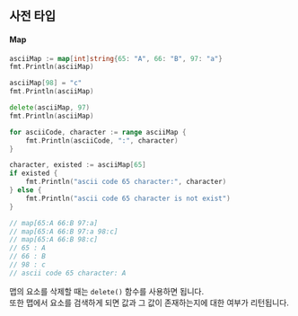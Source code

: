 ## 사전 타입  

#### Map  
```go
asciiMap := map[int]string{65: "A", 66: "B", 97: "a"}
fmt.Println(asciiMap)

asciiMap[98] = "c"
fmt.Println(asciiMap)

delete(asciiMap, 97)
fmt.Println(asciiMap)

for asciiCode, character := range asciiMap {
    fmt.Println(asciiCode, ":", character)
}

character, existed := asciiMap[65]
if existed {
    fmt.Println("ascii code 65 character:", character)
} else {
    fmt.Println("ascii code 65 character is not exist")
}

// map[65:A 66:B 97:a]
// map[65:A 66:B 97:a 98:c]
// map[65:A 66:B 98:c]
// 65 : A
// 66 : B
// 98 : c
// ascii code 65 character: A
```
맵의 요소를 삭제할 때는 `delete()` 함수를 사용하면 됩니다.  
또한 맵에서 요소를 검색하게 되면 값과 그 값이 존재하는지에 대한 여부가 리턴됩니다.  
